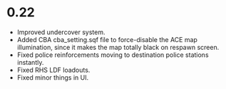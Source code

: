 # 0.22
- Improved undercover system.
- Added CBA cba_setting.sqf file to force-disable the ACE map illumination, since it makes the map totally black on respawn screen.
- Fixed police reinforcements moving to destination police stations instantly.
- Fixed RHS LDF loadouts.
- Fixed minor things in UI.